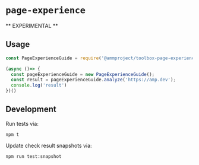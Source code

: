 # `page-experience`

** EXPERIMENTAL **

## Usage

```js
const PageExperienceGuide = require('@ammproject/toolbox-page-experience');

(async ()=> {
  const pageExperienceGuide = new PageExperienceGuide();
  const result = pageExperienceGuide.analyze('https://amp.dev');
  console.log('result')
})()
```

## Development

Run tests via:

```
npm t
```

Update check result snapshots via:

```
npm run test:snapshot
```